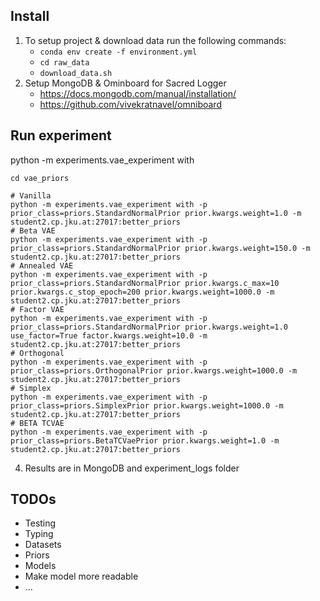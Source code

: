 ## Install
 1. To setup project & download data run the following commands:
    - ```conda env create -f environment.yml```
    - ```cd raw_data```
    - ```download_data.sh```
 2. Setup MongoDB & Ominboard for Sacred Logger
    - https://docs.mongodb.com/manual/installation/
    - https://github.com/vivekratnavel/omniboard
## Run experiment

python -m experiments.vae_experiment  with 

```
cd vae_priors

# Vanilla
python -m experiments.vae_experiment with -p prior_class=priors.StandardNormalPrior prior.kwargs.weight=1.0 -m student2.cp.jku.at:27017:better_priors 
# Beta VAE
python -m experiments.vae_experiment with -p prior_class=priors.StandardNormalPrior prior.kwargs.weight=150.0 -m student2.cp.jku.at:27017:better_priors 
# Annealed VAE
python -m experiments.vae_experiment with -p prior_class=priors.StandardNormalPrior prior.kwargs.c_max=10 prior.kwargs.c_stop_epoch=200 prior.kwargs.weight=1000.0 -m student2.cp.jku.at:27017:better_priors 
# Factor VAE
python -m experiments.vae_experiment with -p prior_class=priors.StandardNormalPrior prior.kwargs.weight=1.0 use_factor=True factor.kwargs.weight=10.0 -m student2.cp.jku.at:27017:better_priors 
# Orthogonal
python -m experiments.vae_experiment with -p prior_class=priors.OrthogonalPrior prior.kwargs.weight=1000.0 -m student2.cp.jku.at:27017:better_priors 
# Simplex
python -m experiments.vae_experiment with -p prior_class=priors.SimplexPrior prior.kwargs.weight=1000.0 -m student2.cp.jku.at:27017:better_priors 
# BETA TCVAE
python -m experiments.vae_experiment with -p prior_class=priors.BetaTCVaePrior prior.kwargs.weight=1.0 -m student2.cp.jku.at:27017:better_priors 

```

4. Results are in MongoDB and experiment_logs folder


## TODOs
- Testing
- Typing
- Datasets
- Priors
- Models
- Make model more readable
- ...